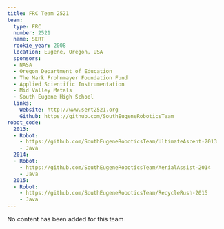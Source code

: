 ```yaml
---
title: FRC Team 2521
team:
  type: FRC
  number: 2521
  name: SERT
  rookie_year: 2008
  location: Eugene, Oregon, USA
  sponsors:
  - NASA
  - Oregon Department of Education
  - The Mark Frohnmayer Foundation Fund
  - Applied Scientific Instrumentation
  - Mid Valley Metals
  - South Eugene High School
  links:
    Website: http://www.sert2521.org
    Github: https://github.com/SouthEugeneRoboticsTeam
robot_code:
  2013:
  - Robot:
    - https://github.com/SouthEugeneRoboticsTeam/UltimateAscent-2013
    - Java
  2014:
  - Robot:
    - https://github.com/SouthEugeneRoboticsTeam/AerialAssist-2014
    - Java
  2015:
  - Robot:
    - https://github.com/SouthEugeneRoboticsTeam/RecycleRush-2015
    - Java
---
```


No content has been added for this team
